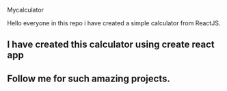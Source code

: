 Mycalculator

Hello everyone in this repo i have created a simple calculator from ReactJS.

## I have created this calculator using create react app

## Follow me for such amazing projects.

